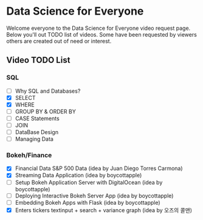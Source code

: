# Data Science for Everyone

Welcome everyone to the Data Science for Everyone video request page. Below you'll out TODO list of videos. Some have been requested by viewers others are created out of need or interest. 

## Video TODO List
### SQL
- [ ] Why SQL and Databases?
- [X] SELECT
- [X] WHERE
- [ ] GROUP BY & ORDER BY
- [ ] CASE Statements
- [ ] JOIN
- [ ] DataBase Design
- [ ] Managing Data

### Bokeh/Finance
- [X] Financial Data S&P 500 Data (idea by Juan Diego Torres Carmona)
- [X] Streaming Data Application (idea by boycottapple)
- [ ] Setup Bokeh Application Server with DigitalOcean (idea by boycottapple)
- [ ] Deploying Interactive Bokeh Server App (idea by boycottapple)
- [ ] Embedding Bokeh Apps with Flask (idea by boycottapple)
- [X] Enters tickers textinput + search + variance graph (idea by 오즈의 콜맨)
